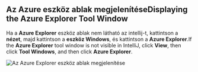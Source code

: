 ## <a name="displaying-the-azure-explorer-tool-window"></a><span data-ttu-id="3c027-101">Az Azure eszköz ablak megjelenítése</span><span class="sxs-lookup"><span data-stu-id="3c027-101">Displaying the Azure Explorer Tool Window</span></span>

<span data-ttu-id="3c027-102">Ha a **Azure Explorer** eszköz ablak nem látható az intellij-t, kattintson a **nézet**, majd kattintson a **eszköz Windows**, és kattintson a **Azure Explorer**.</span><span class="sxs-lookup"><span data-stu-id="3c027-102">If the **Azure Explorer** tool window is not visible in IntelliJ, click **View**, then click **Tool Windows**, and then click **Azure Explorer**.</span></span>

![Az Azure Explorer eszköz ablak megjelenítése](./media/azure-toolkit-for-intellij-show-azure-explorer/show-az-exp-01.png)

